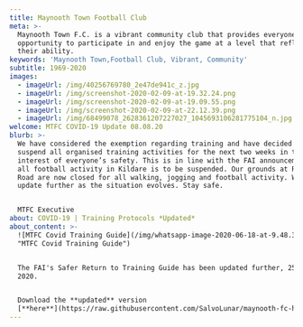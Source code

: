 ```yaml
---
title: Maynooth Town Football Club
meta: >-
  Maynooth Town F.C. is a vibrant community club that provides everyone with the
  opportunity to participate in and enjoy the game at a level that reflects
  their ability.
keywords: 'Maynooth Town,Football Club, Vibrant, Community'
subtitle: 1969-2020
images:
  - imageUrl: /img/40256769780_2e47de941c_z.jpg
  - imageUrl: /img/screenshot-2020-02-09-at-19.32.24.png
  - imageUrl: /img/screenshot-2020-02-09-at-19.09.55.png
  - imageUrl: /img/screenshot-2020-02-09-at-22.12.39.png
  - imageUrl: /img/68499078_2628361207227027_1045693106281775104_n.jpg
welcome: MTFC COVID-19 Update 08.08.20
blurb: >-
  We have considered the exemption regarding training and have decided to
  suspend all organised training activities for the next two weeks in the
  interest of everyone’s safety. This is in line with the FAI announcement that
  all football activity in Kildare is to be suspended. Our grounds at Rathcoffey
  Road are now closed for all walking, jogging and football activity. We will
  update further as the situation evolves. Stay safe.


  MTFC Executive
about: COVID-19 | Training Protocols *Updated*
about_content: >-
  ![MTFC Covid Training Guide](/img/whatsapp-image-2020-06-18-at-9.48.37-am.jpeg
  "MTFC Covid Training Guide")


  The FAI's Safer Return to Training Guide has been updated further, 25 June
  2020.


  Download the **updated** version
  [**here**](https://raw.githubusercontent.com/SalvoLunar/maynooth-fc-hugo/master/site/static/img/fai-updated-return-to-training-protocol-2nd-edition.pdf)**.**
---
```


